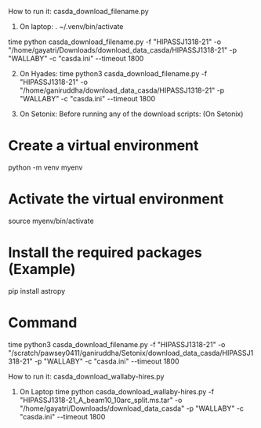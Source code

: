 How to run it: casda_download_filename.py

1) On laptop: 
. ~/.venv/bin/activate

time python casda_download_filename.py -f "HIPASSJ1318-21" -o "/home/gayatri/Downloads/download_data_casda/HIPASSJ1318-21" -p "WALLABY" -c "casda.ini" --timeout 1800

2) On Hyades: 
time python3 casda_download_filename.py -f "HIPASSJ1318-21" -o "/home/ganiruddha/download_data_casda/HIPASSJ1318-21" -p "WALLABY" -c "casda.ini" --timeout 1800

3) On Setonix:
Before running any of the download scripts: (On Setonix)
# Create a virtual environment
python -m venv myenv

# Activate the virtual environment
source myenv/bin/activate

# Install the required packages (Example)
pip install astropy 

# Command 
time python3 casda_download_filename.py -f "HIPASSJ1318-21" -o "/scratch/pawsey0411/ganiruddha/Setonix/download_data_casda/HIPASSJ1318-21" -p "WALLABY" -c "casda.ini" --timeout 1800

How to run it: casda_download_wallaby-hires.py
1) On Laptop 
time python casda_download_wallaby-hires.py -f "HIPASSJ1318-21_A_beam10_10arc_split.ms.tar" -o "/home/gayatri/Downloads/download_data_casda" -p "WALLABY" -c "casda.ini" --timeout 1800